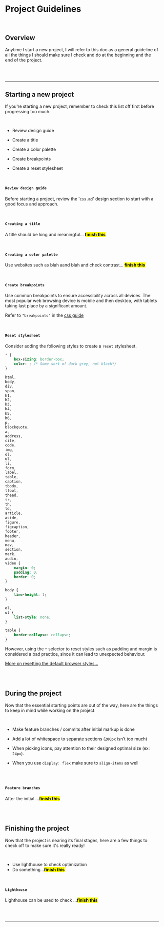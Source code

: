 # **Project Guidelines**

<br>

## Overview

Anytime I start a new project, I will refer to this doc as a general guideline of all the things I should make sure I check and do at the beginning and the end of the project.

<br>
<br>

---

## **Starting a new project**

If you're starting a new project, remember to check this list off first before progressing too much.

<br>

-   Review design guide

-   Create a title
-   Create a color palette
-   Create breakpoints
-   Create a reset stylesheet

<br>

#### **`Review design guide`**

Before starting a project, review the '`css.md`' design section to start with a good focus and approach.

<br>

#### **`Creating a title`**

A title should be long and meaningful... <mark>**finish this**</mark>

<br>

#### **`Creating a color palette`**

Use websites such as blah aand blah and check contrast... <mark>**finish this**</mark>

<br>

#### **`Create breakpoints`**

Use common breakpoints to ensure accessibility across all devices. The most popular web browsing device is mobile and then desktop, with tablets taking last place by a significant amount.

Refer to `"breakpoints"` in the [css guide](css.md#breakpoints)

<br>

#### **`Reset stylesheet`**

Consider adding the following styles to create a `reset` stylesheet.

```css
* {
    box-sizing: border-box;
    color: ; /* Some sort of dark grey, not black*/
}

html,
body,
div,
span,
h1,
h2,
h3,
h4,
h5,
h6,
p,
blockquote,
a,
address,
cite,
code,
img,
ol,
ul,
li,
form,
label,
table,
caption,
tbody,
tfoot,
thead,
tr,
th,
td,
article,
aside,
figure,
figcaption,
footer,
header,
menu,
nav,
section,
mark,
audio,
video {
    margin: 0;
    padding: 0;
    border: 0;
}

body {
    line-height: 1;
}

ol,
ul {
    list-style: none;
}

table {
    border-collapse: collapse;
}
```

However, using the `*` selector to reset styles such as padding and margin is considered a bad practice, since it can lead to unexpected behaviour.

[More on resetting the default browser styles...](https://www.webfx.com/blog/web-design/css-tip-1-resetting-your-styles-with-css-reset/)

<br>
<br>

## **During the project**

Now that the essential starting points are out of the way, here are the things to keep in mind while working on the project.

<br>

-   Make feature branches / commits after initial markup is done

-   Add a lot of whitespace to separate sections (`200px` isn't too much)

-   When picking icons, pay attention to their designed optimal size (ex: `24px`).

-   When you use `display: flex` make sure to `align-items` as well

<br>
<br>

#### **`Feature branches`**

After the initial ...<mark>**finish this**</mark>

<br>
<br>

## **Finishing the project**

Now that the project is nearing its final stages, here are a few things to check off to make sure it's really ready!

<br>

-   Use lighthouse to check optimization
-   Do something...<mark>**finish this**</mark>

<br>

#### **`Lighthouse`**

Lighthouse can be used to check ...<mark>**finish this**</mark>

<br>
<br>

---
